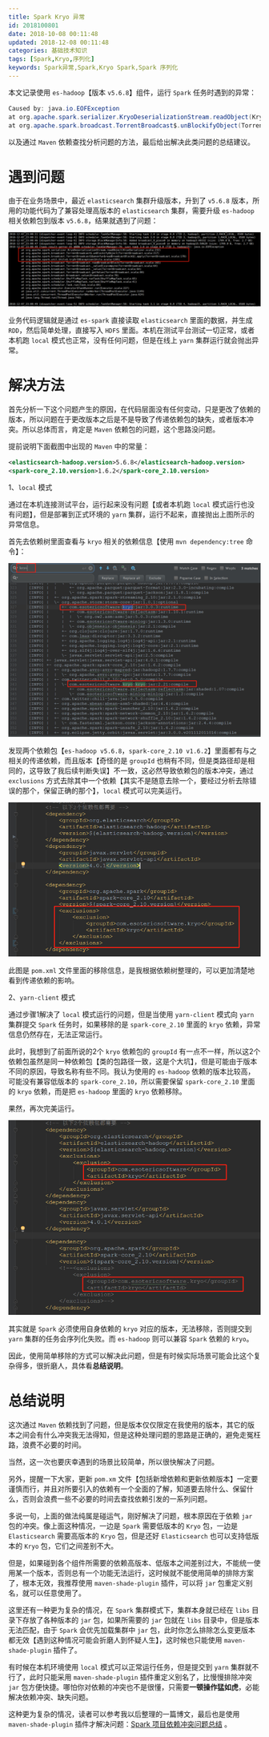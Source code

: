 ```yaml
---
title: Spark Kryo 异常
id: 2018100801
date: 2018-10-08 00:11:48
updated: 2018-12-08 00:11:48
categories: 基础技术知识
tags: [Spark,Kryo,序列化]
keywords: Spark异常,Spark,Kryo Spark,Spark 序列化
---
```



本文记录使用 `es-hadoop`【版本 `v5.6.8`】组件，运行 `Spark` 任务时遇到的异常：

```java
Caused by: java.io.EOFException
at org.apache.spark.serializer.KryoDeserializationStream.readObject(KryoSerializer.scala:232)
at org.apache.spark.broadcast.TorrentBroadcast$.unBlockifyObject(TorrentBroadcast.scala:217)
```

以及通过 `Maven` 依赖查找分析问题的方法，最后给出解决此类问题的总结建议。


<!-- more -->


# 遇到问题


由于在业务场景中，最近 `elasticsearch` 集群升级版本，升到了 `v5.6.8` 版本，所用的功能代码为了兼容处理高版本的 `elasticsearch` 集群，需要升级 `es-hadoop` 相关依赖包到版本 `v5.6.8`，结果就遇到了问题：

![异常信息](https://raw.githubusercontent.com/iplaypi/img-playpi/master/img/old/b7f2e3a3gy1fxyn2hnapxj21600cbdhd.jpg "异常信息")

业务代码逻辑就是通过 `es-spark` 直接读取 `elasticsearch` 里面的数据，并生成 `RDD`，然后简单处理，直接写入 `HDFS` 里面。本机在测试平台测试一切正常，或者本机跑 `local` 模式也正常，没有任何问题，但是在线上 `yarn` 集群运行就会抛出异常。


# 解决方法


首先分析一下这个问题产生的原因，在代码层面没有任何变动，只是更改了依赖的版本，所以问题在于更改版本之后是不是导致了传递依赖包的缺失，或者版本冲突。所以总体而言，肯定是 `Maven` 依赖包的问题，这个思路没问题。

提前说明下面截图中出现的 `Maven` 中的常量：

```xml
<elasticsearch-hadoop.version>5.6.8</elasticsearch-hadoop.version>
<spark-core_2.10.version>1.6.2</spark-core_2.10.version>
```

1、`local` 模式

通过在本机连接测试平台，运行起来没有问题【或者本机跑 `local` 模式运行也没有问题】，但是部署到正式环境的 `yarn` 集群，运行不起来，直接抛出上图所示的异常信息。

首先去依赖树里面查看与 `kryo` 相关的依赖信息【使用 `mvn dependency:tree` 命令】：

![kryo 相关的依赖信息](https://raw.githubusercontent.com/iplaypi/img-playpi/master/img/old/b7f2e3a3gy1fxynj70u3ij20ue0kz0uy.jpg "kryo 相关的依赖信息")

发现两个依赖包【`es-hadoop v5.6.8`，`spark-core_2.10 v1.6.2`】里面都有与之相关的传递依赖，而且版本【奇怪的是 `groupId` 也稍有不同，但是类路径却是相同的，这导致了我后续判断失误】不一致，这必然导致依赖包的版本冲突，通过 `exclusions` 方式去除其中一个依赖【其实不是随意去除一个，要经过分析去除错误的那个，保留正确的那个】，`local` 模式可以完美运行。

![移除 spark-core_2.10 的 kryo 依赖](https://raw.githubusercontent.com/iplaypi/img-playpi/master/img/old/b7f2e3a3gy1fxyoie8f6wj20mt0dy0tb.jpg "移除 spark-core_2.10 的 kryo 依赖")

此图是 `pom.xml` 文件里面的移除信息，是我根据依赖树整理的，可以更加清楚地看到传递依赖的影响。

2、`yarn-client` 模式

通过步骤1解决了 `local` 模式运行的问题，但是当使用 `yarn-client` 模式向 `yarn` 集群提交 `Spark` 任务时，如果移除的是 `spark-core_2.10` 里面的 `kryo` 依赖，异常信息仍然存在，无法正常运行。

此时，我想到了前面所说的2个 `kryo` 依赖包的 `groupId` 有一点不一样，所以这2个依赖包虽然是同一种依赖包【类的包路径一致，这是个大坑】，但是可能由于版本不同的原因，导致名称有些不同。我认为使用的 `es-hadoop` 依赖的版本比较高，可能没有兼容低版本的 `spark-core_2.10`，所以需要保留 `spark-core_2.10` 里面的 `kryo` 依赖，而是把 `es-hadoop` 里面的 `kryo` 依赖移除。

果然，再次完美运行。

![移除 es-hadoop 的 kryo 依赖](https://raw.githubusercontent.com/iplaypi/img-playpi/master/img/old/b7f2e3a3gy1fxynyr4f4ej20me0h9aas.jpg "移除 es-hadoop 的 kryo 依赖")

其实就是 `Spark` 必须使用自身依赖的 `kryo` 对应的版本，无法移除，否则提交到 `yarn` 集群的任务会序列化失败。而 `es-hadoop` 则可以兼容 `Spark` 依赖的 `kryo`。

因此，使用简单移除的方式可以解决此问题，但是有时候实际场景可能会比这个复杂得多，很折磨人，具体看**总结说明**。


# 总结说明


这次通过 `Maven` 依赖找到了问题，但是版本仅仅限定在我使用的版本，其它的版本之间会有什么冲突我无法得知，但是这种处理问题的思路是正确的，避免走冤枉路，浪费不必要的时间。

当然，这一次也要庆幸遇到的场景比较简单，所以很快解决了问题。

另外，提醒一下大家，更新 `pom.xm` 文件【包括新增依赖和更新依赖版本】一定要谨慎而行，并且对所要引入的依赖有一个全面的了解，知道要去除什么、保留什么，否则会浪费一些不必要的时间去查找依赖引发的一系列问题。

多说一句，上面的做法纯属是碰运气，刚好解决了问题，根本原因在于依赖 `jar` 包的冲突。像上面这种情况，一边是 `Spark` 需要低版本的 `Kryo` 包，一边是 `Elasticsearch` 需要高版本的 `Kryo` 包，但是还好 `Elasticsearch` 也可以支持低版本的 `Kryo` 包，它们之间差别不大。

但是，如果碰到各个组件所需要的依赖高版本、低版本之间差别过大，不能统一使用某一个版本，否则总有一个功能无法运行，这时候就不能使用简单的排除方案了，根本无效，我推荐使用 `maven-shade-plugin` 插件，可以将 `jar` 包重定义别名，就可以任意使用了。

这里还有一种更为复杂的情况，在 `Spark` 集群模式下，集群本身就已经在 `libs` 目录下存放了各种版本的 `jar` 包，如果所需要的 `jar` 包就在 `libs` 目录中，但是版本无法匹配，由于 `Spark` 会优先加载集群中 `jar` 包，此时你怎么排除怎么变更版本都无效【遇到这种情况可能会折磨人到怀疑人生】，这时候也只能使用 `maven-shade-plugin` 插件了。

有时候在本机环境使用 `local` 模式可以正常运行任务，但是提交到 `yarn` 集群就不行了，此时只能采用 `maven-shade-plugin` 插件重定义别名了，比慢慢排除冲突 `jar` 包方便快捷。哪怕你对依赖的冲突也不是很懂，只需要**一顿操作猛如虎**，必能解决依赖冲突、缺失问题。

这种更为复杂的情况，读者可以参考我以后整理的一篇博文，最后也是使用 `maven-shade-plugin` 插件才解决问题：[Spark 项目依赖冲突问题总结](https://www.playpi.org/2019112901.html) 。

